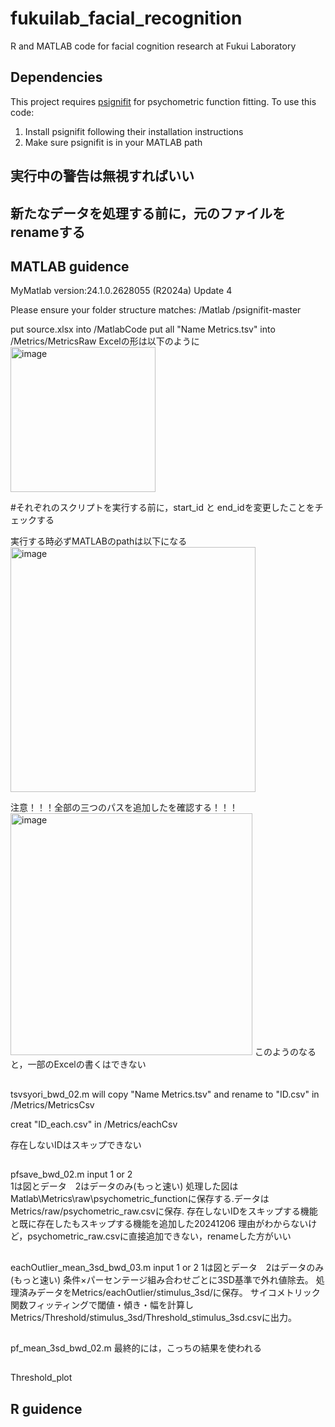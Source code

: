 # fukuilab_facial_recognition
R and MATLAB code for facial cognition research at Fukui Laboratory

## Dependencies
This project requires [psignifit](https://github.com/wichmann-lab/psignifit) for psychometric function fitting. 
To use this code:
1. Install psignifit following their installation instructions
2. Make sure psignifit is in your MATLAB path

## 実行中の警告は無視すればいい
## 新たなデータを処理する前に，元のファイルをrenameする

## MATLAB guidence
MyMatlab version:24.1.0.2628055 (R2024a) Update 4

Please ensure your folder structure matches:
/Matlab
/psignifit-master

put source.xlsx into /MatlabCode
put all "Name Metrics.tsv" into /Metrics/MetricsRaw
Excelの形は以下のように
<img width="232" alt="image" src="https://github.com/user-attachments/assets/6e11b5d1-5216-4baa-a040-0056246a1919">


#それぞれのスクリプトを実行する前に，start_id と end_idを変更したことをチェックする

実行する時必ずMATLABのpathは以下になる
<img width="392" alt="image" src="https://github.com/user-attachments/assets/d2f70bf6-72c7-40db-a4e4-964c82431f75">

注意！！！全部の三つのパスを追加したを確認する！！！
<img width="387" alt="image" src="https://github.com/user-attachments/assets/7bdea184-653c-472d-9910-77fe11d8cab6">
このようのなると，一部のExcelの書くはできない

##
tsvsyori_bwd_02.m will copy "Name Metrics.tsv" and rename to "ID.csv" in /Metrics/MetricsCsv

creat "ID_each.csv" in /Metrics/eachCsv

存在しないIDはスキップできない

##
pfsave_bwd_02.m
input 1 or 2<br>
1は図とデータ　2はデータのみ(もっと速い)
処理した図はMatlab\Metrics\raw\psychometric_functionに保存する.データはMetrics/raw/psychometric_raw.csvに保存.
存在しないIDをスキップする機能と既に存在したもスキップする機能を追加した20241206
理由がわからないけど，psychometric_raw.csvに直接追加できない，renameした方がいい

##
eachOutlier_mean_3sd_bwd_03.m
input 1 or 2
1は図とデータ　2はデータのみ(もっと速い)
条件×パーセンテージ組み合わせごとに3SD基準で外れ値除去。
処理済みデータをMetrics/eachOutlier/stimulus_3sd/に保存。
サイコメトリック関数フィッティングで閾値・傾き・幅を計算しMetrics/Threshold/stimulus_3sd/Threshold_stimulus_3sd.csvに出力。

##
pf_mean_3sd_bwd_02.m
最終的には，こっちの結果を使われる

##
Threshold_plot

## R guidence
